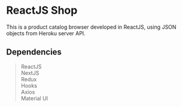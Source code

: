 # ReactJS Shop
This is a product catalog browser developed in ReactJS, using JSON objects from Heroku server API.


## Dependencies

> ReactJS<br>
> NextJS<br>
> Redux<br>
> Hooks<br>
> Axios<br>
> Material UI<br>